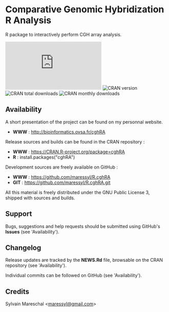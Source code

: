 Comparative Genomic Hybridization R Analysis
================

R package to interactively perform CGH array analysis.

![Github version](https://bioinformatics.ovsa.fr/badge.php?package=cghRA)
![CRAN version](https://www.r-pkg.org/badges/version-ago/cghRA)
![CRAN total downloads](https://cranlogs.r-pkg.org/badges/grand-total/cghRA)
![CRAN monthly downloads](https://cranlogs.r-pkg.org/badges/cghRA)


Availability
------------

A short presentation of the project can be found on my personnal website.

* **WWW** : http://bioinformatics.ovsa.fr/cghRA

Release sources and builds can be found in the CRAN repository :

* **WWW** : https://CRAN.R-project.org/package=cghRA
* **R** : install.packages("cghRA")

Development sources are freely available on GitHub :

* **WWW** : https://github.com/maressyl/R.cghRA
* **GIT** : https://github.com/maressyl/R.cghRA.git

All this material is freely distributed under the GNU Public License 3, shipped with sources and builds.


Support
-------

Bugs, suggestions and help requests should be submitted using GitHub's **Issues** (see 'Availability').


Changelog
---------

Release updates are tracked by the **NEWS.Rd** file, browsable on the CRAN repository (see 'Availability').

Individual commits can be followed on GitHub (see 'Availability').


Credits
---------

Sylvain Mareschal <<maressyl@gmail.com>>


